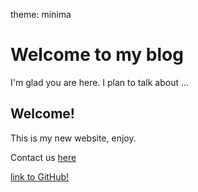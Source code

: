 theme: minima

# Welcome to my blog

I'm glad you are here. I plan to talk about ...

## Welcome!
This is my new website, enjoy.

Contact us <a href="mailto:richardn.roman@gmail.com" target="_blank">here</a>

[link to GitHub!](http://github.com)
